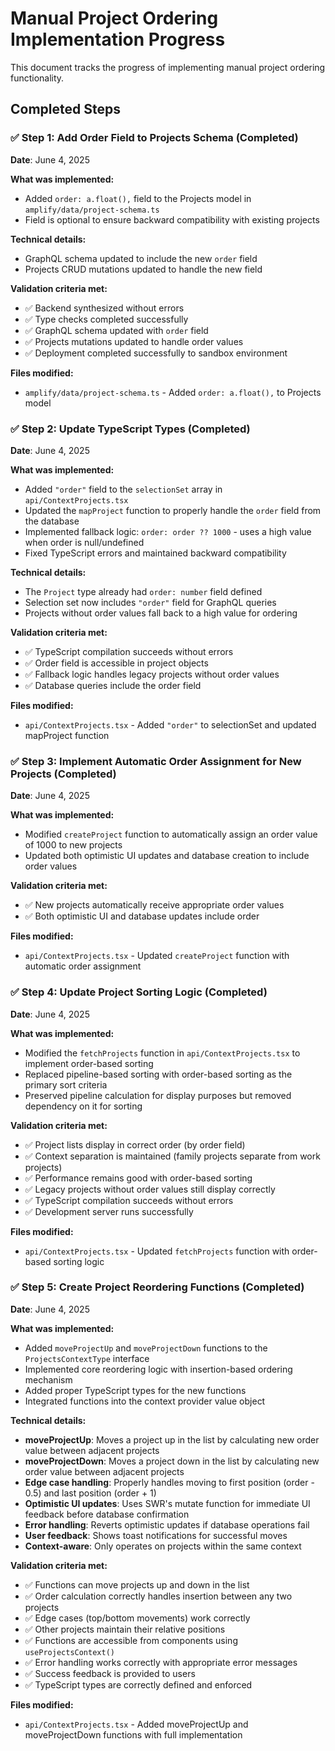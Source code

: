 # Manual Project Ordering Implementation Progress

This document tracks the progress of implementing manual project ordering functionality.

## Completed Steps

### ✅ Step 1: Add Order Field to Projects Schema (Completed)

**Date**: June 4, 2025

**What was implemented:**

- Added `order: a.float(),` field to the Projects model in `amplify/data/project-schema.ts`
- Field is optional to ensure backward compatibility with existing projects

**Technical details:**

- GraphQL schema updated to include the new `order` field
- Projects CRUD mutations updated to handle the new field

**Validation criteria met:**

- ✅ Backend synthesized without errors
- ✅ Type checks completed successfully
- ✅ GraphQL schema updated with `order` field
- ✅ Projects mutations updated to handle order values
- ✅ Deployment completed successfully to sandbox environment

**Files modified:**

- `amplify/data/project-schema.ts` - Added `order: a.float(),` to Projects model

### ✅ Step 2: Update TypeScript Types (Completed)

**Date**: June 4, 2025

**What was implemented:**

- Added `"order"` field to the `selectionSet` array in `api/ContextProjects.tsx`
- Updated the `mapProject` function to properly handle the `order` field from the database
- Implemented fallback logic: `order: order ?? 1000` - uses a high value when order is null/undefined
- Fixed TypeScript errors and maintained backward compatibility

**Technical details:**

- The `Project` type already had `order: number` field defined
- Selection set now includes `"order"` field for GraphQL queries
- Projects without order values fall back to a high value for ordering

**Validation criteria met:**

- ✅ TypeScript compilation succeeds without errors
- ✅ Order field is accessible in project objects
- ✅ Fallback logic handles legacy projects without order values
- ✅ Database queries include the order field

**Files modified:**

- `api/ContextProjects.tsx` - Added `"order"` to selectionSet and updated mapProject function

### ✅ Step 3: Implement Automatic Order Assignment for New Projects (Completed)

**Date**: June 4, 2025

**What was implemented:**

- Modified `createProject` function to automatically assign an order value of 1000 to new projects
- Updated both optimistic UI updates and database creation to include order values

**Validation criteria met:**

- ✅ New projects automatically receive appropriate order values
- ✅ Both optimistic UI and database updates include order

**Files modified:**

- `api/ContextProjects.tsx` - Updated `createProject` function with automatic order assignment

### ✅ Step 4: Update Project Sorting Logic (Completed)

**Date**: June 4, 2025

**What was implemented:**

- Modified the `fetchProjects` function in `api/ContextProjects.tsx` to implement order-based sorting
- Replaced pipeline-based sorting with order-based sorting as the primary sort criteria
- Preserved pipeline calculation for display purposes but removed dependency on it for sorting

**Validation criteria met:**

- ✅ Project lists display in correct order (by order field)
- ✅ Context separation is maintained (family projects separate from work projects)
- ✅ Performance remains good with order-based sorting
- ✅ Legacy projects without order values still display correctly
- ✅ TypeScript compilation succeeds without errors
- ✅ Development server runs successfully

**Files modified:**

- `api/ContextProjects.tsx` - Updated `fetchProjects` function with order-based sorting logic

### ✅ Step 5: Create Project Reordering Functions (Completed)

**Date**: June 4, 2025

**What was implemented:**

- Added `moveProjectUp` and `moveProjectDown` functions to the `ProjectsContextType` interface
- Implemented core reordering logic with insertion-based ordering mechanism
- Added proper TypeScript types for the new functions
- Integrated functions into the context provider value object

**Technical details:**

- **moveProjectUp**: Moves a project up in the list by calculating new order value between adjacent projects
- **moveProjectDown**: Moves a project down in the list by calculating new order value between adjacent projects
- **Edge case handling**: Properly handles moving to first position (order - 0.5) and last position (order + 1)
- **Optimistic UI updates**: Uses SWR's mutate function for immediate UI feedback before database confirmation
- **Error handling**: Reverts optimistic updates if database operations fail
- **User feedback**: Shows toast notifications for successful moves
- **Context-aware**: Only operates on projects within the same context

**Validation criteria met:**

- ✅ Functions can move projects up and down in the list
- ✅ Order calculation correctly handles insertion between any two projects
- ✅ Edge cases (top/bottom movements) work correctly
- ✅ Other projects maintain their relative positions
- ✅ Functions are accessible from components using `useProjectsContext()`
- ✅ Error handling works correctly with appropriate error messages
- ✅ Success feedback is provided to users
- ✅ TypeScript types are correctly defined and enforced

**Files modified:**

- `api/ContextProjects.tsx` - Added moveProjectUp and moveProjectDown functions with full implementation
